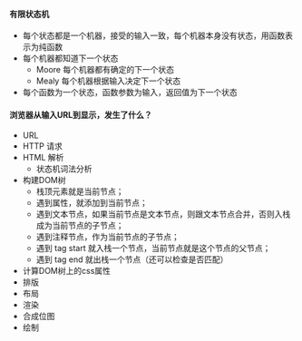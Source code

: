 #### 有限状态机
-	每个状态都是一个机器，接受的输入一致，每个机器本身没有状态，用函数表示为纯函数
-	每个机器都知道下一个状态 
	-	Moore 每个机器都有确定的下一个状态
	-	Mealy 每个机器根据输入决定下一个状态
-	每个函数为一个状态，函数参数为输入，返回值为下一个状态

#### 浏览器从输入URL到显示，发生了什么？
-	URL 
-	HTTP 请求
-	HTML 解析
	-	状态机词法分析
-	构建DOM树
	-	栈顶元素就是当前节点；
	-	遇到属性，就添加到当前节点；
	-	遇到文本节点，如果当前节点是文本节点，则跟文本节点合并，否则入栈成为当前节点的子节点；
	-	遇到注释节点，作为当前节点的子节点；
	-	遇到 tag start 就入栈一个节点，当前节点就是这个节点的父节点；
	-	遇到 tag end 就出栈一个节点（还可以检查是否匹配）
-	计算DOM树上的css属性
-	排版
-	布局
-	渲染
-	合成位图
-	绘制